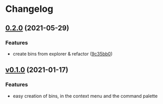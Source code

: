 # Changelog

## [0.2.0](https://www.github.com/readthedocs-fr/bin-client-vscode/compare/v0.1.0...v0.2.0) (2021-05-29)

### Features

* create bins from explorer & refactor ([9c35bb0](https://www.github.com/readthedocs-fr/bin-client-vscode/commit/9c35bb06e944dc2f431cb43239b05ca4dfd797d4))

## [v0.1.0](https://www.github.com/readthedocs-fr/bin-client-vscode/compare/v0.1.0...HEAD) (2021-01-17)

### Features

- easy creation of bins, in the context menu and the command palette
